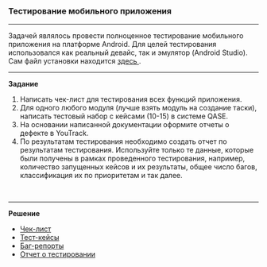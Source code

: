 ### Тестирование мобильного приложения
<hr>
<p>Задачей являлось провести полноценное тестирование мобильного приложения на платформе Android. Для целей тестирования использовался как реальный девайс, так и эмулятор (Android Studio). Сам файл установки находится <a href="https://drive.google.com/file/d/1IkqWnm6z293ETG0MdveKTjrsrWd7WQHz/view?usp=sharing"> здесь </a>. <br>
<hr>
 <p><strong> Задание  </strong></p> 
 <ol>
 <li>Написать чек-лист для тестирования всех функций приложения.</li>
 <li>Для одного любого модуля (лучше взять модуль на создание таски), написать тестовый набор с кейсами (10-15) в системе QASE.</li>
  <li>На основании написанной документации оформите отчеты о дефекте в YouTrack.</li>
 <li>По результатам тестирования необходимо создать отчет по результатам тестирования. Используйте только те данные, которые были получены в рамках проведенного тестирования, например, количество запущенных кейсов и их результаты, общее число багов, классификация их по приоритетам и так далее.</li>
</ol>
<br>
<hr>
<p><strong> Решение  </strong></p> 
<ul>
<li> <a href="https://github.com/Dzianis-Brahinets/Mobile-Testing/blob/c4681cce1c235a49e777bad74eec699fabbb0572/Mobile%20App%20Testing-Check-list.xlsx">Чек-лист</a></li>
<li> <a href="https://github.com/Dzianis-Brahinets/Mobile-Testing/blob/c4681cce1c235a49e777bad74eec699fabbb0572/Mobile%20App%20Testing%20-%20Test%20Cases.pdf">Тест-кейсы</a></li>
<li> <a href="https://github.com/Dzianis-Brahinets/Mobile-Testing/blob/c4681cce1c235a49e777bad74eec699fabbb0572/Mobile%20App%20Testing%20-Bag%20report.pdf">Баг-репорты</a></li>
<li> <a href="https://github.com/Dzianis-Brahinets/Mobile-Testing/blob/c4681cce1c235a49e777bad74eec699fabbb0572/Mobile%20App%20Testing%20-Test%20report.docx">Отчет о тестировании</a></li>
</ol>